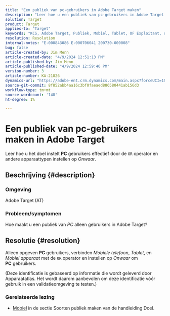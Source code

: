 ```yaml
---
title: "Een publiek van pc-gebruikers in Adobe Target maken"
description: "Leer hoe u een publiek van pc-gebruikers in Adobe Target kunt maken."
solution: Target
product: Target
applies-to: "Target"
keywords: "KCS, Adobe Target, Publiek, Mobiel, Tablet, OF Exploitant, de Atlas van het Apparaat, Milieu, hoe te, AT"
resolution: Resolution
internal-notes: "E-000843086 E-000706041 200730-000008"
bug: false
article-created-by: Jim Menn
article-created-date: "4/9/2024 12:51:13 PM"
article-published-by: Jim Menn
article-published-date: "4/9/2024 12:59:40 PM"
version-number: 3
article-number: KA-21826
dynamics-url: "https://adobe-ent.crm.dynamics.com/main.aspx?forceUCI=1&pagetype=entityrecord&etn=knowledgearticle&id=e2e86ad5-6ff6-ee11-a1fe-6045bd006268"
source-git-commit: 8f852abb4aa16c3bf0faeaed886580441ab156d3
workflow-type: tm+mt
source-wordcount: '148'
ht-degree: 1%

---
```


# Een publiek van pc-gebruikers maken in Adobe Target


Leer hoe u het doel instelt <b>PC</b> gebruikers effectief door de `OR` operator en andere apparaattypen instellen op *Onwaar*.

## Beschrijving {#description}


### Omgeving

Adobe Target (AT)

### Probleem/symptomen

Hoe maakt u een publiek van *PC* alleen gebruikers in Adobe Target?


## Resolutie {#resolution}


Alleen opgeven <b>PC</b> gebruikers, verbinden *Mobiele telefoon*, *Tablet*, en *Mobiel apparaat* met de `OR` operator en instellen op *Onwaar* om <b>PC</b> gebruikers.

(Deze identificatie is gebaseerd op informatie die wordt geleverd door Apparaatatlas. Het wordt daarom aanbevolen om deze identificatie vóór gebruik in een validatieomgeving te testen.)



### <b>Gerelateerde lezing</b>

- [Mobiel](https://experienceleague.adobe.com/en/docs/target/using/audiences/create-audiences/categories-audiences/mobile#) in de sectie Soorten publiek maken van de handleiding Doel.





